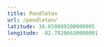 ```yaml
---
title: Pendleton
url: /pendleton/
latitude: 34.650809200000005
longitude: -82.78206630000001
---
```

